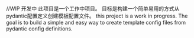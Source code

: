 //WIP 开发中
此项目是一个工作中项目。
目标是构建一个简单易用的方式从pydantic配置定义创建模板配置文件。
this project is a work in progress.
The goal is to build a simple and easy way to create template config files from pydantic config definitions.